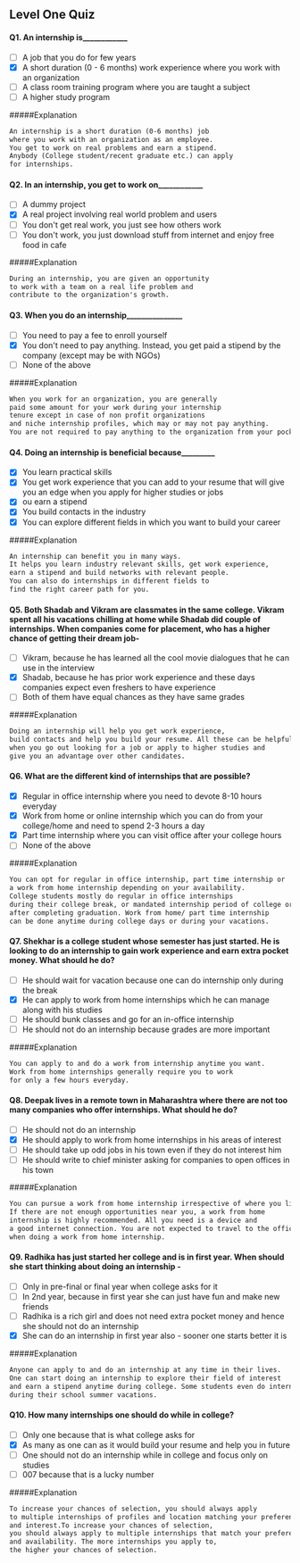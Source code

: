 ## Level One Quiz

#### Q1. An internship is____________

- [ ] A job that you do for few years
- [x] A short duration (0 - 6 months) work experience where you work with an organization 
- [ ] A class room training program where you are taught a subject
- [ ] A higher study program

#####Explanation
```markdown
An internship is a short duration (0-6 months) job 
where you work with an organization as an employee.
You get to work on real problems and earn a stipend.
Anybody (College student/recent graduate etc.) can apply
for internships.
```

#### Q2. In an internship, you get to work on____________

- [ ] A dummy project
- [x] A real project involving real world problem and users 
- [ ] You don't get real work, you just see how others work
- [ ] You don't work, you just download stuff from internet and enjoy free food in cafe

#####Explanation
```markdown
During an internship, you are given an opportunity
to work with a team on a real life problem and 
contribute to the organization's growth.
```

#### Q3. When you do an internship_______________

- [ ] You need to pay a fee to enroll yourself
- [x] You don't need to pay anything. Instead, you get paid a stipend by the company (except may be with NGOs)  
- [ ] None of the above

#####Explanation
```markdown
When you work for an organization, you are generally
paid some amount for your work during your internship
tenure except in case of non profit organizations 
and niche internship profiles, which may or may not pay anything.
You are not required to pay anything to the organization from your pocket.
```
#### Q4. Doing an internship is beneficial because_________

- [x] You learn practical skills 
- [x] You get work experience that you can add to your resume that will give you an edge when you apply for higher studies or jobs  
- [x] ou earn a stipend 
- [x] You build contacts in the industry
- [x] You can explore different fields in which you want to build your career 

#####Explanation
```markdown
An internship can benefit you in many ways.
It helps you learn industry relevant skills, get work experience,
earn a stipend and build networks with relevant people.
You can also do internships in different fields to 
find the right career path for you.
```
#### Q5. Both Shadab and Vikram are classmates in the same college. Vikram spent all his vacations chilling at home while Shadab did couple of internships. When companies come for placement, who has a higher chance of getting their dream job-

- [ ] Vikram, because he has learned all the cool movie dialogues that he can use in the interview
- [x] Shadab, because he has prior work experience and these days companies expect even freshers to have experience  
- [ ] Both of them have equal chances as they have same grades

#####Explanation
```markdown
Doing an internship will help you get work experience, 
build contacts and help you build your resume. All these can be helpful 
when you go out looking for a job or apply to higher studies and 
give you an advantage over other candidates.
```
#### Q6. What are the different kind of internships that are possible?

- [x] Regular in office internship where you need to devote 8-10 hours everyday
- [x] Work from home or online internship which you can do from your college/home and need to spend 2-3 hours a day 
- [x] Part time internship where you can visit office after your college hours
- [ ] None of the above

#####Explanation
```markdown
You can opt for regular in office internship, part time internship or
a work from home internship depending on your availability.
College students mostly do regular in office internships 
during their college break, or mandated internship period of college or
after completing graduation. Work from home/ part time internship 
can be done anytime during college days or during your vacations.
```
#### Q7. Shekhar is a college student whose semester has just started. He is looking to do an internship to gain work experience and earn extra pocket money. What should he do?

- [ ] He should wait for vacation because one can do internship only during the break
- [x] He can apply to work from home internships which he can manage along with his studies
- [ ] He should bunk classes and go for an in-office internship
- [ ] He should not do an internship because grades are more important

#####Explanation
```markdown
You can apply to and do a work from internship anytime you want. 
Work from home internships generally require you to work 
for only a few hours everyday.
```
#### Q8. Deepak lives in a remote town in Maharashtra where there are not too many companies who offer internships. What should he do?

- [ ] He should not do an internship
- [x] He should apply to work from home internships in his areas of interest  
- [ ] He should take up odd jobs in his town even if they do not interest him
- [ ] He should write to chief minister asking for companies to open offices in his town 

#####Explanation
```markdown
You can pursue a work from home internship irrespective of where you live. 
If there are not enough opportunities near you, a work from home 
internship is highly recommended. All you need is a device and
a good internet connection. You are not expected to travel to the office 
when doing a work from home internship.
```
#### Q9. Radhika has just started her college and is in first year. When should she start thinking about doing an internship -

- [ ] Only in pre-final or final year when college asks for it
- [ ] In 2nd year, because in first year she can just have fun and make new friends 
- [ ] Radhika is a rich girl and does not need extra pocket money and hence she should not do an internship
- [x] She can do an internship in first year also - sooner one starts better it is 

#####Explanation
```markdown
Anyone can apply to and do an internship at any time in their lives. 
One can start doing an internship to explore their field of interest 
and earn a stipend anytime during college. Some students even do internship 
during their school summer vacations.
```
#### Q10. How many internships one should do while in college?

- [ ] Only one because that is what college asks for
- [x] As many as one can as it would build your resume and help you in future 
- [ ] One should not do an internship while in college and focus only on studies
- [ ] 007 because that is a lucky number

#####Explanation
```markdown
To increase your chances of selection, you should always apply 
to multiple internships of profiles and location matching your preference 
and interest.To increase your chances of selection, 
you should always apply to multiple internships that match your preferences 
and availability. The more internships you apply to, 
the higher your chances of selection.
```
